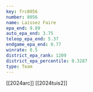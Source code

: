 ```yaml
---
key: frc8056
number: 8056
name: Laissez Faire
epa_end: 9.89
auto_epa_end: 3.75
teleop_epa_end: 5.37
endgame_epa_end: 0.77
winrate: 0.5
district_epa_rank: 1209
district_epa_percentile: 0.3287
type: Team
---
```

[[2024arc]]
[[2024tuis2]]

